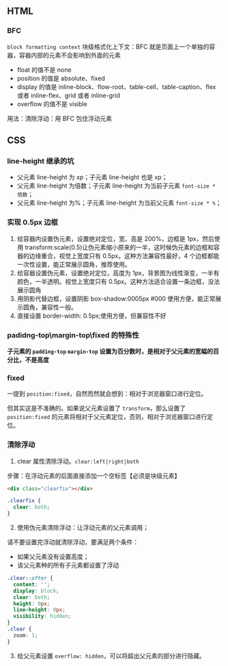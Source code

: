 ## HTML

### BFC

`block formatting context` 块级格式化上下文：BFC 就是页面上一个单独的容器，容器内部的元素不会影响到外面的元素

- float 的值不是 none
- position 的值是 absolute、fixed
- display 的值是 inline-block、flow-root、table-cell、table-caption、flex 或者 inline-flex、grid 或者 inline-grid
- overflow 的值不是 visible

用法：清除浮动：用 BFC 包住浮动元素

## CSS

### line-height 继承的坑

- 父元素 line-height 为 xp；子元素 line-height 也是 xp；
- 父元素 line-height 为倍数；子元素 line-height 为当前子元素 `font-size * 倍数`；
- 父元素 line-height 为%；子元素 line-height 为当前父元素 `font-size * %`；

### 实现 0.5px 边框

1. 给容器内设置伪元素，设置绝对定位，宽、高是 200%，边框是 1px，然后使用 transform:scale(0.5)让伪元素缩小原来的一半，这时候伪元素的边框和容器的边缘重合，视觉上宽度只有 0.5px。这种方法兼容性最好，4 个边框都能一次性设置，能正常展示圆角，推荐使用。
2. 给容器设置伪元素，设置绝对定位，高度为 1px，背景图为线性渐变，一半有颜色，一半透明。视觉上宽度只有 0.5px。这种方法适合设置一条边框，没法展示圆角
3. 用阴影代替边框，设置阴影 box-shadow:0005px #000 使用方便，能正常展示圆角，兼容性一般。
4. 直接设置 border-width: 0.5px;使用方便，但兼容性不好

### padidng-top\margin-top\fixed 的特殊性

**子元素的 `padding-top` `margin-top` 设置为百分数时，是相对于父元素的宽幅的百分比，不是高度**

### fixed

一提到 `position:fixed`，自然而然就会想到：相对于浏览器窗口进行定位。

但其实这是不准确的。如果说父元素设置了 `transform`，那么设置了 `position:fixed` 的元素将相对于父元素定位，否则，相对于浏览器窗口进行定位。

### 清除浮动

1. clear 属性清除浮动。`clear:left|right|both`

步骤：在浮动元素的后面直接添加一个空标签【必须是块级元素】

```html
<div class="clearfix"></div>
```

```css
.clearfix {
  clear: both;
}
```

2. 使用伪元素清除浮动：让浮动元素的父元素调用；

请不要设置完浮动就清除浮动，要满足两个条件：

- 如果父元素没有设置高度；
- 该父元素种的所有子元素都设置了浮动

```css
.clear::after {
  content: '';
  display: block;
  clear: both;
  height: 0px;
  line-height: 0px;
  visibility: hidden;
}
.clear {
  zoom: 1;
}
```

3. 给父元素设置 `overflow: hidden`，可以将超出父元素的部分进行隐藏。
